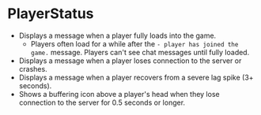 # PlayerStatus
- Displays a message when a player fully loads into the game.
    - Players often load for a while after the `- player has joined the game.` message. Players can't see chat messages until fully loaded.
- Displays a message when a player loses connection to the server or crashes.
- Displays a message when a player recovers from a severe lag spike (3+ seconds).
- Shows a buffering icon above a player's head when they lose connection to the server for 0.5 seconds or longer.
